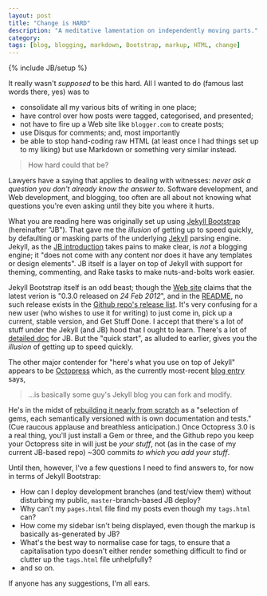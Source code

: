 ```yaml
---
layout: post
title: "Change is HARD"
description: "A meditative lamentation on independently moving parts."
category: 
tags: [blog, blogging, markdown, Bootstrap, markup, HTML, change]
---
```

{% include JB/setup %}

It really wasn't *supposed* to be this hard. All I wanted to do (famous last words there, yes) was to

* consolidate all my various bits of writing in one place;
* have control over how posts were tagged, categorised, and presented;
* not have to fire up a Web site like `blogger.com` to create posts;
* use Disqus for comments; and, most importantly
* be able to stop hand-coding raw HTML (at least once I had things set up to my liking) but use Markdown or something very similar instead.

> How hard could that be?

Lawyers have a saying that applies to dealing with witnesses: *never ask a question you don't already know the answer to*. Software development, and Web development, and blogging, too often are all about not knowing what questions you're even asking until they bite you where it hurts.

What you are reading here was originally set up using [Jekyll Bootstrap](http://jekyllbootstrap.com/) (hereinafter "JB"). That gave me the *illusion* of getting up to speed quickly, by defaulting or masking parts of the underlying [Jekyll](http://jekyllrb.com/) parsing engine. Jekyll, as the [JB introduction](http://jekyllbootstrap.com/lessons/jekyll-introduction.html#toc_3) takes pains to make clear, is *not* a blogging engine; it "does not come with any content nor does it have any templates or design elements". JB itself is a layer on top of Jekyll with support for theming, commenting, and Rake tasks to make nuts-and-bolts work easier.

Jekyll Bootstrap itself is an odd beast; though the [Web site](http://jekyllbootstrap.com/) claims that the latest verion is "0.3.0 released on *24 Feb 2012*", and in the [README](https://github.com/plusjade/jekyll-bootstrap#version), no such release exists in the [Github repo's release list](https://github.com/plusjade/jekyll-bootstrap/releases). It's very confusing for a new user (who wishes to use it for writing) to just come in, pick up a current, stable version, and Get Stuff Done. I accept that there's a lot of stuff under the Jekyll (and JB) hood that I ought to learn. There's a lot of [detailed doc](http://jekyllbootstrap.com/usage/jekyll-quick-start.html) for JB. But the "quick start", as alluded to earlier, gives you the *illusion* of getting up to speed quickly.

The other major contender for "here's what you use on top of Jekyll" appears to be [Octopress](http://octopress.org/) which, as the currently most-recent [blog entry](http://octopress.org/2015/01/15/octopress-3.0-is-coming/) says,

> ...is basically some guy's Jekyll blog you can fork and modify.

He's in the midst of [rebuilding it nearly from scratch](https://github.com/octopress/octopress) as a "selection of gems, each semantically versioned with is own documentation and tests." (Cue raucous applause and breathless anticipation.) Once Octopress 3.0 is a real thing, you'll just install a Gem or three, and the Github repo you keep your Octopress site in will just be *your stuff*, not (as in the case of my current JB-based repo) ~300 commits *to which you add your stuff*.

Until then, however, I've a few questions I need to find answers to, for now in terms of Jekyll Bootstrap:

* How can I deploy development branches (and test/view them) without disturbing my public, `master`-branch-based JB deploy?
* Why can't my `pages.html` file find my posts even though my `tags.html` can?
* How come my sidebar isn't being displayed, even though the markup is basically as-generated by JB?
* What's the best way to normalise case for tags, to ensure that a capitalisation typo doesn't either render something difficult to find or clutter up the `tags.html` file unhelpfully?
* and so on.

If anyone has any suggestions, I'm all ears.

